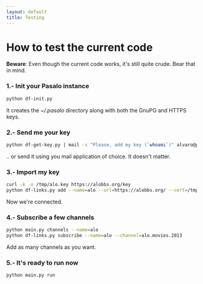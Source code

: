 ```yaml
---
layout: default
title: Testing
---
```


# How to test the current code

**Beware**: Even though the current code works, it's still quite crude. Bear that in mind.


### 1.- Init your Pasalo instance
~~~ bash
python df-init.py
~~~
It creates the *~/.pasalo* directory along with both the GnuPG and HTTPS keys.


### 2.- Send me your key
~~~ bash
python df-get-key.py | mail -s "Please, add my key (`whoami`)" alvaro@pasalo.org
~~~
.. or send it using you mail application of choice. It doesn't matter.


### 3.- Import my key
~~~ bash
curl -k -o /tmp/alo.key https://alobbs.org/key
python df-links.py add --name=alo --url=https://alobbs.org/ --cert=/tmp/alo.key
~~~
Now we're connected.


### 4.- Subscribe a few channels
~~~ bash
python main.py channels --name=alo
python df-links.py subscribe --name=alo --channel=alo.movies.2013
~~~
Add as many channels as you want.


### 5.- It's ready to run now
~~~ bash
python main.py run
~~~
